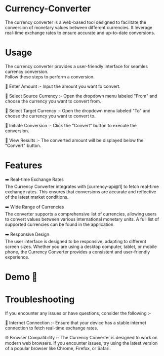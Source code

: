 # Currency-Converter
The currency converter is a web-based tool designed to facilitate the conversion of monetary values 
between different currencies. It leverage real-time exchange rates to ensure accurate and up-to-date conversions. 

# Usage 
The currency converter provides a user-friendly interface for seamles currency conversion.<br>
Follow these steps to perform a conversion.<br>

🔶 Enter Amount :- Input the amount you want to convert.<br>

🔶 Select Source Currency :- Open the dropdown menu labeled "From" and choose the currency you want to convert from.<br>

🔶 Select Target Currency :- Open the dropdown menu labeled "To" and choose the currency you want to convert to.<br>

🔶 Initiate Conversion :- Click the "Convert" button to execute the conversion.<br>

🔶 View Results :- The converted amount will be displayed below the "Convert" button.<br>

# Features
➡️ Real-time Exchange Rates<br>
The Currency Converter integrates with [currency-api@1] to fetch real-time exchange rates. This ensures that conversions are accurate and reflective of the latest market conditions.<br>

➡️ Wide Range of Currencies<br>
The converter supports a comprehensive list of currencies, allowing users to convert values between various international monetary units. A full list of supported currencies can be found in the application.<br>

➡️ Responsive Design<br>
The user interface is designed to be responsive, adapting to different screen sizes. Whether you are using a desktop computer, tablet, or mobile phone, the Currency Converter provides a consistent and user-friendly experience.<br>

# Demo 🎥


# Troubleshooting
If you encounter any issues or have questions, consider the following :- <br>

🛜 Internet Connection :- Ensure that your device has a stable internet connection to fetch real-time exchange rates.<br>

🌐 Browser Compatibility :- The Currency Converter is designed to work on modern web browsers. If you encounter issues, try using the latest version of a popular browser like Chrome, Firefox, or Safari.<br>
